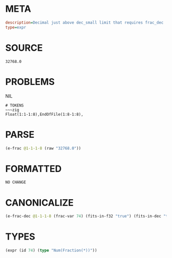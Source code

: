 # META
~~~ini
description=Decimal just above dec_small limit that requires frac_dec
type=expr
~~~
# SOURCE
~~~roc
32768.0
~~~
# PROBLEMS
NIL

~~~
# TOKENS
~~~zig
Float(1:1-1:8),EndOfFile(1:8-1:8),
~~~
# PARSE
~~~clojure
(e-frac @1-1-1-8 (raw "32768.0"))
~~~
# FORMATTED
~~~roc
NO CHANGE
~~~
# CANONICALIZE
~~~clojure
(e-frac-dec @1-1-1-8 (frac-var 74) (fits-in-f32 "true") (fits-in-dec "true") (value "32768") (id 74))
~~~
# TYPES
~~~clojure
(expr (id 74) (type "Num(Fraction(*))"))
~~~